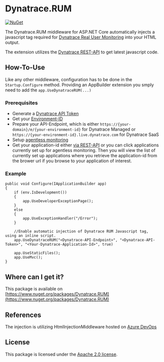 # Dynatrace.RUM 
[![NuGet](http://img.shields.io/nuget/v/Dynatrace.RUM.svg)](https://www.nuget.org/packages/Dynatrace.RUM/)

The Dynatrace.RUM middleware for ASP.NET Core automatically injects a javascript tag required for [Dynatrace Real User Monitoring](https://www.dynatrace.com/support/help/how-to-use-dynatrace/real-user-monitoring/) into your HTML output. 

The extension utilizes the [Dynatrace REST-API](https://www.dynatrace.com/support/help/extend-dynatrace/dynatrace-api/environment/rum-and-javascript-api/) to get latest javascript code. 

## How-To-Use
Like any other middleware, configuration has to be done in the `Startup.Configure` method. Providing an AppBuilder extension you smply need to add the `app.UseDynatraceRUM(...)`

### Prerequisites
- Generate a [Dynatrace API Token](https://www.dynatrace.com/support/help/shortlink/api-authentication#generate-a-token)
- Get your [Environment-ID](https://www.dynatrace.com/support/help/get-started/introduction/why-do-i-need-an-environment-id/)
- Prepare your API-Endpoint, which is either `https://{your-domain}/e/{your-environment-id}` for Dynatrace Managed or `https://{your-environment-id}.live.dynatrace.com` for Dynatrace SaaS
- Setup [agentless monitoring](https://www.dynatrace.com/support/help/shortlink/agentless-rum#set-up-agentless-monitoring)
- Get your application-id either [via REST-API](https://www.dynatrace.com/support/help/shortlink/api-javascript#anchor_manual-app) or you can click applications currently set up for agentless monitoring. Then you will view the list of currently set up applications where you retrieve the application-id from the brower url if you browse to your application of interest. 


### Example
``` 
public void Configure(IApplicationBuilder app)
{
    if (env.IsDevelopment())
    {
        app.UseDeveloperExceptionPage();
    }
    else
    {
        app.UseExceptionHandler("/Error");
    }

    //Enable automatic injection of Dynatrace RUM Javascript tag, using an inline script.
    app.UseDynatraceRUM("<Dynatrace-API-Endpoint>", "<Dynatrace-API-Token>", "<Your-Dynatrace-Application-Id>", true)

    app.UseStaticFiles();
    app.UseMvc();
}
```

## Where can I get it?
This package is available on [https://www.nuget.org/packages/Dynatrace.RUM](https://www.nuget.org/packages/Dynatrace.RUM)

## References
The injection is utilizing HtmlInjectionMiddleware hosted on [Azure DevOps](https://dev.azure.com/modularmind/ModularMind.DotNetCore)

## License
This package is licensed under the [Apache 2.0 license](LICENSE.txt).
